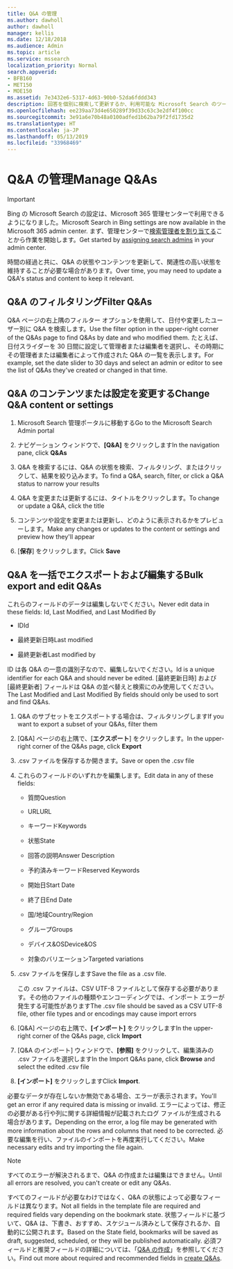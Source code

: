 ```yaml
---
title: Q&A の管理
ms.author: dawholl
author: dawholl
manager: kellis
ms.date: 12/18/2018
ms.audience: Admin
ms.topic: article
ms.service: mssearch
localization_priority: Normal
search.appverid:
- BFB160
- MET150
- MOE150
ms.assetid: 7e3432e6-5317-4d63-90b0-52da6fddd343
description: 回答を個別に検索して更新するか、利用可能な Microsoft Search のツールを使用して一括ですべての回答を編集します
ms.openlocfilehash: ee239aa73d4e650289f39d33c63c3e2df4f100cc
ms.sourcegitcommit: 3e91a6e70b48a0100adfed1b62ba79f2fd1735d2
ms.translationtype: HT
ms.contentlocale: ja-JP
ms.lasthandoff: 05/13/2019
ms.locfileid: "33968469"
---
```

# <a name="manage-qas"></a><span data-ttu-id="88d52-103">Q&A の管理</span><span class="sxs-lookup"><span data-stu-id="88d52-103">Manage Q&As</span></span>

> [!IMPORTANT]
> <span data-ttu-id="88d52-104">Bing の Microsoft Search の設定は、Microsoft 365 管理センターで利用できるようになりました。</span><span class="sxs-lookup"><span data-stu-id="88d52-104">Microsoft Search in Bing settings are now available in the Microsoft 365 admin center.</span></span> <span data-ttu-id="88d52-105">まず、管理センターで[検索管理者を割り当てる](https://docs.microsoft.com/ja-JP/microsoftsearch/setup-microsoft-search#step-2-assign-search-admin-and-search-editor)ことから作業を開始します。</span><span class="sxs-lookup"><span data-stu-id="88d52-105">Get started by [assigning search admins](https://docs.microsoft.com/en-us/microsoftsearch/setup-microsoft-search#step-2-assign-search-admin-and-search-editor) in your admin center.</span></span>
    
<span data-ttu-id="88d52-106">時間の経過と共に、Q&A の状態やコンテンツを更新して、関連性の高い状態を維持することが必要な場合があります。</span><span class="sxs-lookup"><span data-stu-id="88d52-106">Over time, you may need to update a Q&A's status and content to keep it relevant.</span></span>
  
## <a name="filter-qas"></a><span data-ttu-id="88d52-107">Q&A のフィルタリング</span><span class="sxs-lookup"><span data-stu-id="88d52-107">Filter Q&As</span></span>

<span data-ttu-id="88d52-108">Q&A ページの右上隅のフィルター オプションを使用して、日付や変更したユーザー別に Q&A を検索します。</span><span class="sxs-lookup"><span data-stu-id="88d52-108">Use the filter option in the upper-right corner of the Q&As page to find Q&As by date and who modified them.</span></span> <span data-ttu-id="88d52-109">たとえば、日付スライダーを 30 日間に設定して管理者または編集者を選択し、その時期にその管理者または編集者によって作成された Q&A の一覧を表示します。</span><span class="sxs-lookup"><span data-stu-id="88d52-109">For example, set the date slider to 30 days and select an admin or editor to see the list of Q&As they've created or changed in that time.</span></span>
  
## <a name="change-qa-content-or-settings"></a><span data-ttu-id="88d52-110">Q&A のコンテンツまたは設定を変更する</span><span class="sxs-lookup"><span data-stu-id="88d52-110">Change Q&A content or settings</span></span>

1. <span data-ttu-id="88d52-111">Microsoft Search 管理ポータルに移動する</span><span class="sxs-lookup"><span data-stu-id="88d52-111">Go to the Microsoft Search Admin portal</span></span>
    
2. <span data-ttu-id="88d52-112">ナビゲーション ウィンドウで、**[Q&A]** をクリックします</span><span class="sxs-lookup"><span data-stu-id="88d52-112">In the navigation pane, click **Q&As**</span></span>
    
3. <span data-ttu-id="88d52-113">Q&A を検索するには、Q&A の状態を検索、フィルタリング、またはクリックして、結果を絞り込みます。</span><span class="sxs-lookup"><span data-stu-id="88d52-113">To find a Q&A, search, filter, or click a Q&A status to narrow your results</span></span>
    
4. <span data-ttu-id="88d52-114">Q&A を変更または更新するには、タイトルをクリックします。</span><span class="sxs-lookup"><span data-stu-id="88d52-114">To change or update a Q&A, click the title</span></span>
    
5. <span data-ttu-id="88d52-115">コンテンツや設定を変更または更新し、どのように表示されるかをプレビューします。</span><span class="sxs-lookup"><span data-stu-id="88d52-115">Make any changes or updates to the content or settings and preview how they'll appear</span></span>
    
6. <span data-ttu-id="88d52-116">[**保存**] をクリックします。</span><span class="sxs-lookup"><span data-stu-id="88d52-116">Click **Save**</span></span>
    
## <a name="bulk-export-and-edit-qas"></a><span data-ttu-id="88d52-117">Q&A を一括でエクスポートおよび編集する</span><span class="sxs-lookup"><span data-stu-id="88d52-117">Bulk export and edit Q&As</span></span>

<span data-ttu-id="88d52-118">これらのフィールドのデータは編集しないでください。</span><span class="sxs-lookup"><span data-stu-id="88d52-118">Never edit data in these fields: Id, Last Modified, and Last Modified By</span></span>
  
- <span data-ttu-id="88d52-119">ID</span><span class="sxs-lookup"><span data-stu-id="88d52-119">Id</span></span>
    
- <span data-ttu-id="88d52-120">最終更新日時</span><span class="sxs-lookup"><span data-stu-id="88d52-120">Last modified</span></span>
    
- <span data-ttu-id="88d52-121">最終更新者</span><span class="sxs-lookup"><span data-stu-id="88d52-121">Last modified by</span></span>
    
<span data-ttu-id="88d52-122">ID は各 Q&A の一意の識別子なので、編集しないでください。</span><span class="sxs-lookup"><span data-stu-id="88d52-122">Id is a unique identifier for each Q&A and should never be edited.</span></span> <span data-ttu-id="88d52-123">[最終更新日時] および [最終更新者] フィールドは Q&A の並べ替えと検索にのみ使用してください。</span><span class="sxs-lookup"><span data-stu-id="88d52-123">The Last Modified and Last Modified By fields should only be used to sort and find Q&As.</span></span>
  
1. <span data-ttu-id="88d52-124">Q&A のサブセットをエクスポートする場合は、フィルタリングします</span><span class="sxs-lookup"><span data-stu-id="88d52-124">If you want to export a subset of your Q&As, filter them</span></span>
    
2. <span data-ttu-id="88d52-125">[Q&A] ページの右上隅で、[**エクスポート**] をクリックします。</span><span class="sxs-lookup"><span data-stu-id="88d52-125">In the upper-right corner of the Q&As page, click **Export**</span></span>
    
3. <span data-ttu-id="88d52-126">.csv ファイルを保存するか開きます。</span><span class="sxs-lookup"><span data-stu-id="88d52-126">Save or open the .csv file</span></span>
    
4. <span data-ttu-id="88d52-127">これらのフィールドのいずれかを編集します。</span><span class="sxs-lookup"><span data-stu-id="88d52-127">Edit data in any of these fields:</span></span>
    
   - <span data-ttu-id="88d52-128">質問</span><span class="sxs-lookup"><span data-stu-id="88d52-128">Question</span></span>
    
   - <span data-ttu-id="88d52-129">URL</span><span class="sxs-lookup"><span data-stu-id="88d52-129">URL</span></span>
      
   - <span data-ttu-id="88d52-130">キーワード</span><span class="sxs-lookup"><span data-stu-id="88d52-130">Keywords</span></span>
    
   - <span data-ttu-id="88d52-131">状態</span><span class="sxs-lookup"><span data-stu-id="88d52-131">State</span></span>
    
   - <span data-ttu-id="88d52-132">回答の説明</span><span class="sxs-lookup"><span data-stu-id="88d52-132">Answer Description</span></span>
    
   - <span data-ttu-id="88d52-133">予約済みキーワード</span><span class="sxs-lookup"><span data-stu-id="88d52-133">Reserved Keywords</span></span>
    
   - <span data-ttu-id="88d52-134">開始日</span><span class="sxs-lookup"><span data-stu-id="88d52-134">Start Date</span></span>
    
   - <span data-ttu-id="88d52-135">終了日</span><span class="sxs-lookup"><span data-stu-id="88d52-135">End Date</span></span>
    
   - <span data-ttu-id="88d52-136">国/地域</span><span class="sxs-lookup"><span data-stu-id="88d52-136">Country/Region</span></span>
    
   - <span data-ttu-id="88d52-137">グループ</span><span class="sxs-lookup"><span data-stu-id="88d52-137">Groups</span></span>
    
   - <span data-ttu-id="88d52-138">デバイス&amp;OS</span><span class="sxs-lookup"><span data-stu-id="88d52-138">Device&amp;OS</span></span>
    
   - <span data-ttu-id="88d52-139">対象のバリエーション</span><span class="sxs-lookup"><span data-stu-id="88d52-139">Targeted variations</span></span>
    
5. <span data-ttu-id="88d52-140">.csv ファイルを保存します</span><span class="sxs-lookup"><span data-stu-id="88d52-140">Save the file as a .csv file.</span></span>

    <span data-ttu-id="88d52-141">この .csv ファイルは、CSV UTF-8 ファイルとして保存する必要があります。その他のファイルの種類やエンコーディングでは、インポート エラーが発生する可能性があります</span><span class="sxs-lookup"><span data-stu-id="88d52-141">The .csv file should be saved as a CSV UTF-8 file, other file types and or encodings may cause import errors</span></span>
    
6. <span data-ttu-id="88d52-142">[Q&A] ページの右上隅で、**[インポート]** をクリックします</span><span class="sxs-lookup"><span data-stu-id="88d52-142">In the upper-right corner of the Q&As page, click **Import**</span></span>
    
7. <span data-ttu-id="88d52-143">[Q&A のインポート] ウィンドウで、**[参照]** をクリックして、編集済みの .csv ファイルを選択します</span><span class="sxs-lookup"><span data-stu-id="88d52-143">In the Import Q&As pane, click **Browse** and select the edited .csv file</span></span> 
    
8. <span data-ttu-id="88d52-144">**[インポート]** をクリックします</span><span class="sxs-lookup"><span data-stu-id="88d52-144">Click **Import**.</span></span>
    
<span data-ttu-id="88d52-145">必要なデータが存在しないか無効である場合、エラーが表示されます。</span><span class="sxs-lookup"><span data-stu-id="88d52-145">You'll get an error if any required data is missing or invalid.</span></span> <span data-ttu-id="88d52-146">エラーによっては、修正の必要がある行や列に関する詳細情報が記載されたログ ファイルが生成される場合があります。</span><span class="sxs-lookup"><span data-stu-id="88d52-146">Depending on the error, a log file may be generated with more information about the rows and columns that need to be corrected.</span></span> <span data-ttu-id="88d52-147">必要な編集を行い、ファイルのインポートを再度実行してください。</span><span class="sxs-lookup"><span data-stu-id="88d52-147">Make necessary edits and try importing the file again.</span></span>
  
> [!NOTE]
> <span data-ttu-id="88d52-148">すべてのエラーが解決されるまで、Q&A の作成または編集はできません。</span><span class="sxs-lookup"><span data-stu-id="88d52-148">Until all errors are resolved, you can't create or edit any Q&As.</span></span> 
  
<span data-ttu-id="88d52-149">すべてのフィールドが必要なわけではなく、Q&A の状態によって必要なフィールドは異なります。</span><span class="sxs-lookup"><span data-stu-id="88d52-149">Not all fields in the template file are required and required fields vary depending on the bookmark state.</span></span> <span data-ttu-id="88d52-150">状態フィールドに基づいて、Q&A は、下書き、おすすめ、スケジュール済みとして保存されるか、自動的に公開されます。</span><span class="sxs-lookup"><span data-stu-id="88d52-150">Based on the State field, bookmarks will be saved as draft, suggested, scheduled, or they will be published automatically.</span></span> <span data-ttu-id="88d52-151">必須フィールドと推奨フィールドの詳細については、「[Q&A の作成](create-qas.md)」を参照してください。</span><span class="sxs-lookup"><span data-stu-id="88d52-151">Find out more about required and recommended fields in [create Q&As](create-qas.md).</span></span>

  

